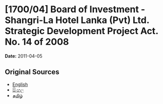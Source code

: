 # [1700/04] Board of Investment - Shangri-La Hotel Lanka (Pvt) Ltd. Strategic Development Project Act. No. 14 of 2008

**Date:** 2011-04-05

## Original Sources

- [English](https://documents.gov.lk/view/extra-gazettes/2011/4/1700-04_E.pdf)
- [සිංහල](https://documents.gov.lk/view/extra-gazettes/2011/4/1700-04_S.pdf)
- [தமிழ்](https://documents.gov.lk/view/extra-gazettes/2011/4/1700-04_T.pdf)
